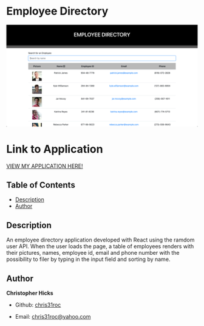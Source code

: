 # Employee Directory

![Photo of Application](./public/assets/employee-directory.png)


# Link to Application

[VIEW MY APPLICATION HERE!]()


## Table of Contents

* [Description](#Description)
* [Author](#Author)


## Description

An employee directory application developed with React using the ramdom user API. When the user loads the page, a table of employees renders with their pictures, names, employee id, email and phone number with the possibility to filer by typing in the input field and sorting by name.


## Author

**Christopher Hicks**

- Github: [chris31roc](https://github.com/chris31roc)

- Email: chris31roc@yahoo.com